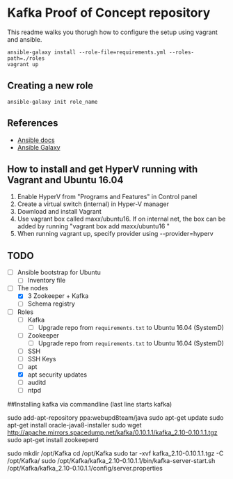 # Kafka Proof of Concept repository

This readme walks you thorugh how to configure the setup using vagrant and
ansible.

    ansible-galaxy install --role-file=requirements.yml --roles-path=./roles
    vagrant up

## Creating a new role

    ansible-galaxy init role_name

## References

 - [Ansible docs][ansible-docs]
 - [Ansible Galaxy][ansible-galaxy]

## How to install and get HyperV running with Vagrant and Ubuntu 16.04

1. Enable HyperV from "Programs and Features" in Control panel
2. Create a virtual switch (internal) in Hyper-V manager
3. Download and install Vagrant
4. Use vagrant box called maxx/ubuntu16. If on internal net, the box can be
   added by running "vagrant box add maxx/ubuntu16 <path>"
5. When running vagrant up, specify provider using --provider=hyperv

## TODO

 - [ ] Ansible bootstrap for Ubuntu
   - [ ] Inventory file
 - [ ] The nodes
   - [x] 3 Zookeeper + Kafka
   - [ ] Schema registry
 - [ ] Roles
   - [ ] Kafka
     - [ ] Upgrade repo from `requirements.txt` to Ubuntu 16.04 (SystemD)
   - [ ] Zookeeper
     - [ ] Upgrade repo from `requirements.txt` to Ubuntu 16.04 (SystemD)
   - [ ] SSH
   - [ ] SSH Keys
   - [ ] apt
   - [x] apt security updates
   - [ ] auditd
   - [ ] ntpd

 [ansible-docs]: https://docs.ansible.com/
 [ansible-galaxy]: https://docs.ansible.com/ansible/galaxy.html
 
 ##Installing kafka via commandline (last line starts kafka)
 
sudo add-apt-repository ppa:webupd8team/java
sudo apt-get update
sudo apt-get install oracle-java8-installer
sudo wget http://apache.mirrors.spacedump.net/kafka/0.10.1.1/kafka_2.10-0.10.1.1.tgz
sudo apt-get install zookeeperd

sudo mkdir /opt/Kafka
cd /opt/Kafka
sudo tar -xvf kafka_2.10-0.10.1.1.tgz -C /opt/Kafka/
sudo  /opt/Kafka/kafka_2.10-0.10.1.1/bin/kafka-server-start.sh /opt/Kafka/kafka_2.10-0.10.1.1/config/server.properties


